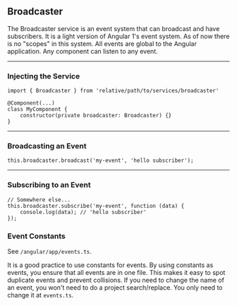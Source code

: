 ## Broadcaster

The Broadcaster service is an event system that can broadcast
and have subscribers. It is a light version of Angular 1's
event system. As of now there is no "scopes" in this system.
All events are global to the Angular application. Any component
can listen to any event.

---

### Injecting the Service

    import { Broadcaster } from 'relative/path/to/services/broadcaster'
    
    @Component(...)
    class MyComponent {
        constructor(private broadcaster: Broadcaster) {}
    }

---

### Broadcasting an Event

    this.broadcaster.broadcast('my-event', 'hello subscriber');

---

### Subscribing to an Event

    // Somewhere else...
    this.broadcaster.subscribe('my-event', function (data) {
        console.log(data); // 'hello subscriber'
    });

### Event Constants

See `/angular/app/events.ts`.

It is a good practice to use constants for events. By using
constants as events, you ensure that all events are in one
file. This makes it easy to spot duplicate events and prevent
collisions. If you need to change the name of an event, you
won't need to do a project search/replace. You only need to
change it at `events.ts`.